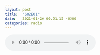```yaml
---
layout: post
title:  "S02E01"
date:   2021-01-26 00:51:15 -0500
categories: radio
---
```

<audio controls="controls">
    <source src="https://sparechange.s3.us-east-2.amazonaws.com/SpareChange-S02E01-012621-1400.mp3" type="audio/mpeg">
</audio>

